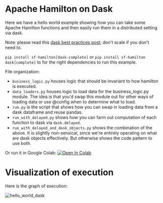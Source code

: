 # Apache Hamilton on Dask

Here we have a hello world example showing how you can
take some Apache Hamilton functions and then easily run them
in a distributed setting via dask.

Note: please read this [dask best practices post](https://docs.dask.org/en/stable/dataframe-best-practices.html);
don't scale if you don't need to.

`pip install sf-hamilton[dask-complete]`  or `pip install sf-hamilton dask[complete]` to for the right dependencies to run this example.

File organization:

* `business_logic.py` houses logic that should be invariant to how hamilton is executed.
* `data_loaders.py` houses logic to load data for the business_logic.py module. The
idea is that you'd swap this module out for other ways of loading data or use @config.when to determine what to load.
*  `run.py` is the script that shows how you can swap in loading data from a dask dataframe and reuse pandas.
*  `run_with_delayed.py` shows how you can farm out computation of each function to dask via `dask.delayed`.
*  `run_with_delayed_and_dask_objects.py` shows the combination of the above. It is slightly non-sensical, since we're
entirely operating on what are dask objects effectively. But otherwise shows the code pattern to use both.

Or run it in Google Colab:
[![Open In Colab](https://colab.research.google.com/assets/colab-badge.svg)
](https://colab.research.google.com/github/dagworks-inc/hamilton/blob/main/examples/dask/hello_world/notebook.ipynb)



# Visualization of execution
Here is the graph of execution:

![hello_world_dask](hello_world_dask.png)
